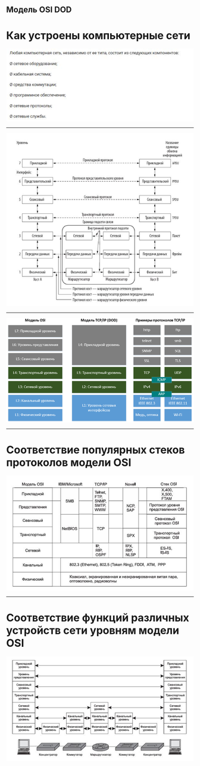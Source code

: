  ## Модель OSI DOD  
# Как устроены компьютерные сети  
![Как устроены компьютерные сети](https://github.com/Dv-nn/Python--Cheat-Sheet/blob/main/Компьютерные%20сети/кс.JPG)  
____  
![](https://github.com/Dv-nn/Python--Cheat-Sheet/blob/main/Компьютерные%20сети/OSI.JPG)  
____  

![Модель OSI DOD](https://github.com/Dv-nn/Cheat-Sheet-Python/blob/main/Компьютерные%20сети/OSI_DOD.png)   
____  
# Соответствие популярных стеков протоколов модели OSI  

![Соответствие популярных стеков протоколов модели OSI](https://github.com/Dv-nn/Python--Cheat-Sheet/blob/main/Компьютерные%20сети/5.JPG)  
____  
# Соответствие функций различных устройств сети уровням модели OSI   

![Соответствие функций различных устройств сети уровням модели OSI ](https://github.com/Dv-nn/Python--Cheat-Sheet/blob/main/Компьютерные%20сети/6.JPG)  


